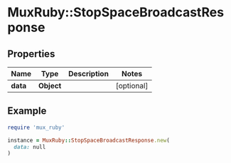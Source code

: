 # MuxRuby::StopSpaceBroadcastResponse

## Properties

| Name | Type | Description | Notes |
| ---- | ---- | ----------- | ----- |
| **data** | **Object** |  | [optional] |

## Example

```ruby
require 'mux_ruby'

instance = MuxRuby::StopSpaceBroadcastResponse.new(
  data: null
)
```

